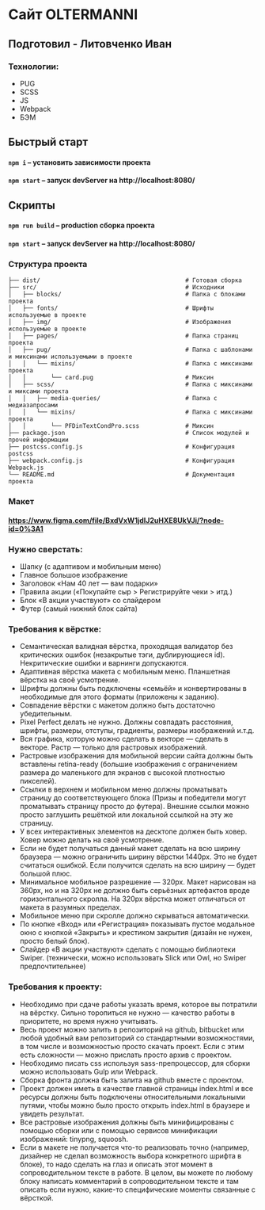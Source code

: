 # Сайт OLTERMANNI

## Подготовил - Литовченко Иван

### Технологии:

- PUG
- SCSS
- JS
- Webpack
- БЭМ

## Быстрый старт

#### `npm i` – установить зависимости проекта

#### `npm start` – запуск devServer на http://localhost:8080/

## Скрипты

#### `npm run build` – production сборка проекта

#### `npm start` – запуск devServer на http://localhost:8080/

### Структура проекта

```
├── dist/                                         # Готовая сборка
├── src/                                          # Исходники
│   ├── blocks/                                   # Папка с блоками проекта
│   ├── fonts/                                    # Шрифты используемые в проекте
│   ├── img/                                      # Изображения используемые в проекте
│   ├── pages/                                    # Папка страниц проекта
│   ├── pug/                                      # Папка с шаблонами и миксинами используемыми в проекте
│   │   └── mixins/                               # Папка с миксинами проекта
│   │       └── card.pug                          # Миксин
│   ├── scss/                                     # Папка с миксинами и миксами проекта
│   │   ├── media-queries/                        # Папка с медиазапросами
│   │   └── mixins/                               # Папка с миксинами проекта
│   │       └── PFDinTextCondPro.scss             # Миксин
├── package.json                                  # Список модулей и прочей информации
├── postcss.config.js                             # Конфигурация postcss
├── webpack.config.js                             # Конфигурация Webpack.js
└── README.md                                     # Документация проекта
```

### Макет

#### https://www.figma.com/file/BxdVxW1jdIJ2uHXE8UkVJi/?node-id=0%3A1

### Нужно сверстать:

- Шапку (с адаптивом и мобильным меню)
- Главное большое изображение
- Заголовок «Нам 40 лет — вам подарки»
- Правила акции («Покупайте сыр > Регистрируйте чеки > итд.)
- Блок «В акции участвуют» со слайдером
- Футер (самый нижний блок сайта)

### Требования к вёрстке:

- Семантическая валидная вёрстка, проходящая валидатор без критических ошибок (незакрытые тэги, дублирующиеся id). Некритические ошибки и варнинги допускаются.
- Адаптивная вёрстка макета с мобильным меню. Планшетная вёрстка на своё усмотрение.
- Шрифты должны быть подключены «семьёй» и конвертированы в необходимые для этого форматы (приложены к заданию).
- Совпадение вёрстки с макетом должно быть достаточно убедительным.
- Pixel Perfect делать не нужно. Должны совпадать расстояния, шрифты, размеры, отступы, градиенты, размеры изображений и.т.д.
- Вся графика, которую можно сделать в векторе — сделать в векторе. Растр — только для растровых изображений.
- Растровые изображения для мобильной версии сайта должны быть вставлены retina-ready (большие изображения с ограничением размера до маленького для экранов с высокой плотностью пикселей).
- Ссылки в верхнем и мобильном меню должны проматывать страницу до соответствующего блока (Призы и победители могут проматывать страницу просто до футера). Внешние ссылки можно просто заглушить решёткой или локальной ссылкой на эту же страницу.
- У всех интерактивных элементов на десктопе должен быть ховер. Ховер можно делать на своё усмотрение.
- Если не будет получаться данный макет сделать на всю ширину браузера — можно ограничить ширину вёрстки 1440px. Это не будет считаться ошибкой. Если получится сделать на всю ширину — будет большой плюс.
- Минимальное мобильное разрешение — 320px. Макет нарисован на 360px, но и на 320px не должно быть серьёзных артефактов вроде горизонтального скролла. На 320px вёрстка может отличаться от макета в разумных пределах.
- Мобильное меню при скролле должно скрываться автоматически.
- По кнопке «Вход» или «Регистрация» показывать пустое модальное окно с кнопкой «Закрыть» и крестиком закрытия (дизайн не нужен, просто белый блок).
- Слайдер «В акции участвуют» сделать с помощью библиотеки Swiper. (технически, можно использовать Slick или Owl, но Swiper предпочтительнее)

### Требования к проекту:

- Необходимо при сдаче работы указать время, которое вы потратили на вёрстку. Сильно торопиться не нужно — качество работы в приоритете, но время нужно учитывать.
- Весь проект можно залить в репозиторий на github, bitbucket или любой удобный вам репозиторий со стандартными возможностями, в том числе и возможностью просто скачать проект. Если с этим есть сложности — можно прислать просто архив с проектом.
- Необходимо писать css используя sass-препроцессор, для сборки можно использовать Gulp или Webpack.
- Сборка фронта должна быть залита на github вместе с проектом.
- Проект должен иметь в качестве главной страницы index.html и все ресурсы должны быть подключены относительными локальными путями, чтобы можно было просто открыть index.html в браузере и увидеть результат.
- Все растровые изображения должны быть минифицированы с помощью сборки или с помощью сервисов минификации изображений: tinypng, squoosh.
- Если в макете не получается что-то реализовать точно (например, дизайнер не сделал возможность выбора конкретного шрифта в блоке), то надо сделать на глаз и описать этот момент в сопроводительном тексте в работе. В целом, вы можете по любому блоку написать комментарий в сопроводительном тексте и там описать если нужно, какие-то специфические моменты связанные с вёрсткой.
